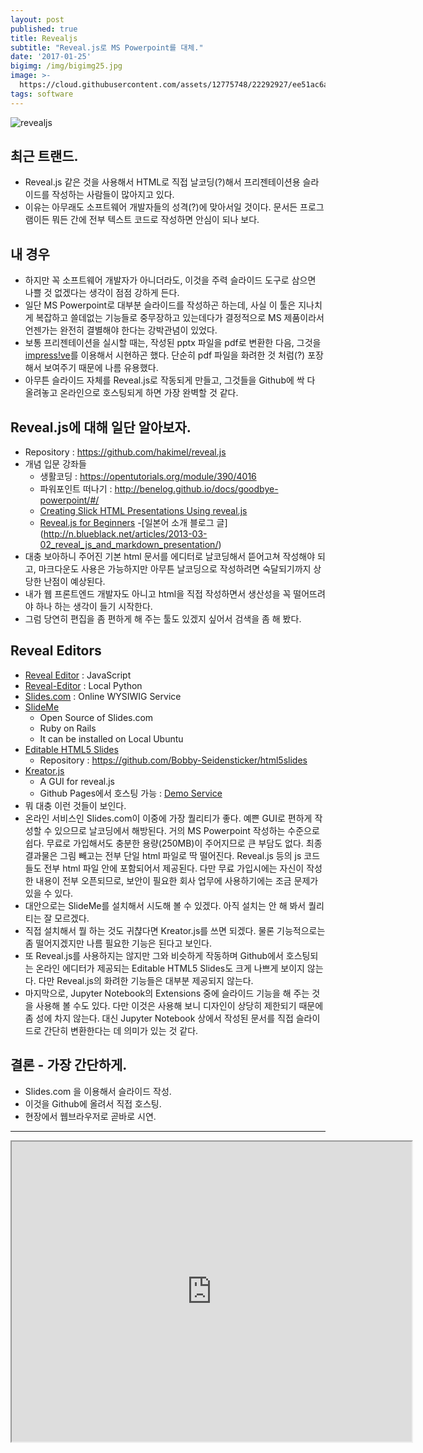 ```yaml
---
layout: post
published: true
title: Revealjs
subtitle: "Reveal.js로 MS Powerpoint를 대체."
date: '2017-01-25'
bigimg: /img/bigimg25.jpg
image: >-
  https://cloud.githubusercontent.com/assets/12775748/22292927/ee51ac6a-e350-11e6-8f2b-d47cb90c3ac0.jpg
tags: software
---
```


![revealjs](https://cloud.githubusercontent.com/assets/12775748/22292927/ee51ac6a-e350-11e6-8f2b-d47cb90c3ac0.jpg)


## 최근 트랜드.
* Reveal.js 같은 것을 사용해서 HTML로 직접 날코딩(?)해서 프리젠테이션용 슬라이드를 작성하는 사람들이 많아지고 있다.
* 이유는 아무래도 소프트웨어 개발자들의 성격(?)에 맞아서일 것이다.  문서든 프로그램이든 뭐든 간에 전부 텍스트 코드로 작성하면 안심이 되나 보다.

## 내 경우
* 하지만 꼭 소프트웨어 개발자가 아니더라도, 이것을 주력 슬라이드 도구로 삼으면 나쁠 것 없겠다는 생각이 점점 강하게 든다.
* 일단 MS Powerpoint로 대부분 슬라이드를 작성하곤 하는데, 사실 이 툴은 지나치게 복잡하고 쓸데없는 기능들로 중무장하고 있는데다가 결정적으로 MS 제품이라서 언젠가는 완전히 결별해야 한다는 강박관념이 있었다.
* 보통 프리젠테이션을 실시할 때는, 작성된 pptx 파일을 pdf로 변환한 다음, 그것을 [impress!ve](http://impressive.sourceforge.net/)를 이용해서 시현하곤 했다. 단순히 pdf 파일을 화려한 것 처럼(?) 포장해서 보여주기 때문에 나름 유용했다.
* 아무튼 슬라이드 자체를 Reveal.js로 작동되게 만들고, 그것들을 Github에 싹 다 올려놓고 온라인으로 호스팅되게 하면 가장 완벽할 것 같다.


## Reveal.js에 대해 일단 알아보자.
* Repository : <https://github.com/hakimel/reveal.js>
* 개념 입문 강좌들
  - 생활코딩 : <https://opentutorials.org/module/390/4016>
  - 파워포인트 떠나기 : <http://benelog.github.io/docs/goodbye-powerpoint/#/>
  - [Creating Slick HTML Presentations Using reveal.js](https://www.sitepoint.com/creating-slick-html-presentations-using-reveal-js/)
  - [Reveal.js for Beginners](http://htmlcheats.com/reveal-js/reveal-js-tutorial-reveal-js-for-beginners/)
  -[일본어 소개 블로그 글] (http://n.blueblack.net/articles/2013-03-02_reveal_js_and_markdown_presentation/)
* 대충 보아하니 주어진 기본 html 문서를 에디터로 날코딩해서 뜯어고쳐 작성해야 되고, 마크다운도 사용은 가능하지만 아무튼 날코딩으로 작성하려면 숙달되기까지 상당한 난점이 예상된다.
* 내가 웹 프론트엔드 개발자도 아니고 html을 직접 작성하면서 생산성을 꼭 떨어뜨려야 하나 하는 생각이 들기 시작한다.
* 그럼 당연히 편집을 좀 편하게 해 주는 툴도 있겠지 싶어서 검색을 좀 해 봤다.

## Reveal Editors
* [Reveal Editor](https://github.com/ctangel/RevealEditor) : JavaScript
* [Reveal-Editor](https://github.com/sunu/reveal-editor) : Local Python
* [Slides.com](https://slides.com/) : Online WYSIWIG Service
* [SlideMe](https://github.com/ruby232/slideme)
  - Open Source of Slides.com
  - Ruby on Rails
  - It can be installed on Local Ubuntu
* [Editable HTML5 Slides](http://html5slides.pageforest.com/)
  - Repository : <https://github.com/Bobby-Seidensticker/html5slides>
* [Kreator.js](https://github.com/piatra/kreator.js)
  - A GUI for reveal.js
  - Github Pages에서 호스팅 가능 : [Demo Service](http://piatra.github.io/kreator.js/#/)
* 뭐 대충 이런 것들이 보인다.
* 온라인 서비스인 Slides.com이 이중에 가장 퀄리티가 좋다.  예쁜 GUI로 편하게 작성할 수 있으므로 날코딩에서 해방된다.  거의 MS Powerpoint 작성하는 수준으로 쉽다.  무료로 가입해서도 충분한 용량(250MB)이 주어지므로 큰 부담도 없다.  최종 결과물은 그림 빼고는 전부 단일 html 파일로 딱 떨어진다.  Reveal.js 등의 js 코드들도 전부 html 파일 안에 포함되어서 제공된다.  다만 무료 가입시에는 자신이 작성한 내용이 전부 오픈되므로, 보안이 필요한 회사 업무에 사용하기에는 조금 문제가 있을 수 있다.
* 대안으로는 SlideMe를 설치해서 시도해 볼 수 있겠다. 아직 설치는 안 해 봐서 퀄리티는 잘 모르겠다.
* 직접 설치해서 뭘 하는 것도 귀챦다면 Kreator.js를 쓰면 되겠다.  물론 기능적으로는 좀 떨어지겠지만 나름 필요한 기능은 된다고 보인다.
* 또 Reveal.js를 사용하지는 않지만 그와 비슷하게 작동하며 Github에서 호스팅되는 온라인 에디터가 제공되는 Editable HTML5 Slides도 크게 나쁘게 보이지 않는다.  다만 Reveal.js의 화려한 기능들은 대부분 제공되지 않는다.
* 마지막으로, Jupyter Notebook의 Extensions 중에 슬라이드 기능을 해 주는 것을 사용해 볼 수도 있다.  다만 이것은 사용해 보니 디자인이 상당히 제한되기 때문에 좀 성에 차지 않는다.  대신 Jupyter Notebook 상에서 작성된 문서를 직접 슬라이드로 간단히 변환한다는 데 의미가 있는 것 같다.

## 결론 - 가장 간단하게.
* Slides.com 을 이용해서 슬라이드 작성.
* 이것을 Github에 올려서 직접 호스팅.
* 현장에서 웹브라우저로 곧바로 시연.

-----
<iframe src="https://dymaxionkim.github.io/My_Slides/2017/20170125_Revealjs.html" width="640" height="480">
_연습 예제 : <https://dymaxionkim.github.io/My_Slides/2017/20170125_Revealjs.html>_
